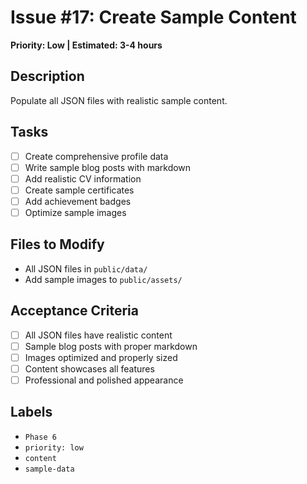 # Issue #17: Create Sample Content

**Priority: Low | Estimated: 3-4 hours**

## Description
Populate all JSON files with realistic sample content.

## Tasks
- [ ] Create comprehensive profile data
- [ ] Write sample blog posts with markdown
- [ ] Add realistic CV information
- [ ] Create sample certificates
- [ ] Add achievement badges
- [ ] Optimize sample images

## Files to Modify
- All JSON files in `public/data/`
- Add sample images to `public/assets/`

## Acceptance Criteria
- [ ] All JSON files have realistic content
- [ ] Sample blog posts with proper markdown
- [ ] Images optimized and properly sized
- [ ] Content showcases all features
- [ ] Professional and polished appearance

## Labels
- `Phase 6`
- `priority: low`
- `content`
- `sample-data` 